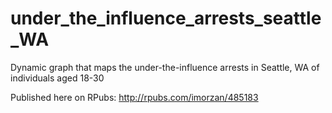 # under_the_influence_arrests_seattle_WA
Dynamic graph that maps the under-the-influence arrests in Seattle, WA of individuals aged 18-30

Published here on RPubs: http://rpubs.com/imorzan/485183
